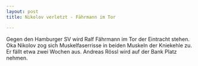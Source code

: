 ```yaml
---
layout: post
title: Nikolov verletzt - Fährmann im Tor

---
```


Gegen den Hamburger SV wird Ralf Fährmann im Tor der Eintracht stehen. Oka Nikolov zog sich Muskelfaserrisse in beiden Muskeln der Kniekehle zu. Er fällt etwa zwei Wochen aus. Andreas Rössl wird auf der Bank Platz nehmen.


